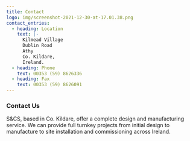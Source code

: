 ```yaml
---
title: Contact
logo: img/screenshot-2021-12-30-at-17.01.38.png
contact_entries:
  - heading: Location
    text: |-
      Kilmead Village
      Dublin Road
      Athy
      Co. Kildare,
      Ireland.
  - heading: Phone
    text: 00353 (59) 8626336
  - heading: Fax
    text: 00353 (59) 8626091
---
```

<h3 class="f4 b lh-title mb2">Contact Us</h3>

S&CS, based in Co. Kildare, offer a complete design and manufacturing service. We can provide full turnkey projects from initial design to manufacture to site installation and commissioning across Ireland.